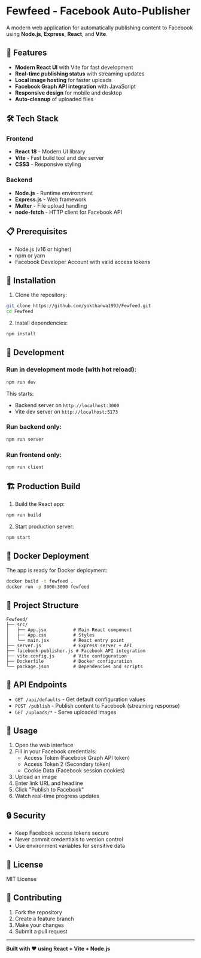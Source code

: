 # Fewfeed - Facebook Auto-Publisher

A modern web application for automatically publishing content to Facebook using **Node.js**, **Express**, **React**, and **Vite**.

## 🚀 Features

- **Modern React UI** with Vite for fast development
- **Real-time publishing status** with streaming updates
- **Local image hosting** for faster uploads
- **Facebook Graph API integration** with JavaScript
- **Responsive design** for mobile and desktop
- **Auto-cleanup** of uploaded files

## 🛠 Tech Stack

### Frontend
- **React 18** - Modern UI library
- **Vite** - Fast build tool and dev server
- **CSS3** - Responsive styling

### Backend
- **Node.js** - Runtime environment
- **Express.js** - Web framework
- **Multer** - File upload handling
- **node-fetch** - HTTP client for Facebook API

## 📋 Prerequisites

- Node.js (v16 or higher)
- npm or yarn
- Facebook Developer Account with valid access tokens

## 🔧 Installation

1. Clone the repository:
```bash
git clone https://github.com/yokthanwa1993/Fewfeed.git
cd Fewfeed
```

2. Install dependencies:
```bash
npm install
```

## 🚀 Development

### Run in development mode (with hot reload):
```bash
npm run dev
```
This starts:
- Backend server on `http://localhost:3000`
- Vite dev server on `http://localhost:5173`

### Run backend only:
```bash
npm run server
```

### Run frontend only:
```bash
npm run client
```

## 🏗 Production Build

1. Build the React app:
```bash
npm run build
```

2. Start production server:
```bash
npm start
```

## 🐳 Docker Deployment

The app is ready for Docker deployment:

```bash
docker build -t fewfeed .
docker run -p 3000:3000 fewfeed
```

## 📁 Project Structure

```
Fewfeed/
├── src/
│   ├── App.jsx          # Main React component
│   ├── App.css          # Styles
│   └── main.jsx         # React entry point
├── server.js            # Express server + API
├── facebook-publisher.js # Facebook API integration
├── vite.config.js       # Vite configuration
├── Dockerfile           # Docker configuration
└── package.json         # Dependencies and scripts
```

## 🔌 API Endpoints

- `GET /api/defaults` - Get default configuration values
- `POST /publish` - Publish content to Facebook (streaming response)
- `GET /uploads/*` - Serve uploaded images

## 🎯 Usage

1. Open the web interface
2. Fill in your Facebook credentials:
   - Access Token (Facebook Graph API token)
   - Access Token 2 (Secondary token)
   - Cookie Data (Facebook session cookies)
3. Upload an image
4. Enter link URL and headline
5. Click "Publish to Facebook"
6. Watch real-time progress updates

## 🔒 Security

- Keep Facebook access tokens secure
- Never commit credentials to version control
- Use environment variables for sensitive data

## 📝 License

MIT License

## 🤝 Contributing

1. Fork the repository
2. Create a feature branch
3. Make your changes
4. Submit a pull request

---

**Built with ❤️ using React + Vite + Node.js**